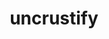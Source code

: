 ---
title: "uncrustify"
layout: cache
categories: [package, develop]
meta: {"versions": ["0.63", "0.74"], "compilers": ["gcc@=7.5.0"], "oss": ["ubuntu18.04"], "platforms": ["linux"], "targets": ["x86_64_v3"], "stacks": ["build_systems", "developer-tools", "root"], "num_specs": 14, "num_specs_by_stack": {"build_systems": 11, "root": 14, "developer-tools": 3}}
spec_details: [{"hash": "cey2j6e4rw5hrjb4lkmb636fl7vnsllp", "compiler": "gcc@=7.5.0", "versions": ["0.74"], "os": "ubuntu18.04", "platform": "linux", "target": "x86_64_v3", "variants": ["build_system=cmake", "build_type=Release", "generator=make", "~ipo"], "stacks": ["build_systems", "root"], "size": "-", "tarball": "https://binaries.spack.io/develop/build_cache/linux-ubuntu18.04-x86_64_v3/gcc-7.5.0/uncrustify-0.74/linux-ubuntu18.04-x86_64_v3-gcc-7.5.0-uncrustify-0.74-cey2j6e4rw5hrjb4lkmb636fl7vnsllp.spack"}, {"hash": "qqtdcy4eawbgmr5qxathzzyfgw3ux7mt", "compiler": "gcc@=7.5.0", "versions": ["0.74"], "os": "ubuntu18.04", "platform": "linux", "target": "x86_64_v3", "variants": ["build_system=cmake", "build_type=Release", "generator=make", "~ipo"], "stacks": ["root", "developer-tools"], "size": "-", "tarball": "https://binaries.spack.io/develop/build_cache/linux-ubuntu18.04-x86_64_v3/gcc-7.5.0/uncrustify-0.74/linux-ubuntu18.04-x86_64_v3-gcc-7.5.0-uncrustify-0.74-qqtdcy4eawbgmr5qxathzzyfgw3ux7mt.spack"}, {"hash": "nrz23fqtot6axj75uaf3lqbgyverb6bp", "compiler": "gcc@=7.5.0", "versions": ["0.74"], "os": "ubuntu18.04", "platform": "linux", "target": "x86_64_v3", "variants": ["build_system=cmake", "build_type=Release", "generator=make", "~ipo"], "stacks": ["build_systems", "root"], "size": "-", "tarball": "https://binaries.spack.io/develop/build_cache/linux-ubuntu18.04-x86_64_v3/gcc-7.5.0/uncrustify-0.74/linux-ubuntu18.04-x86_64_v3-gcc-7.5.0-uncrustify-0.74-nrz23fqtot6axj75uaf3lqbgyverb6bp.spack"}, {"hash": "yitz5hajlxkobqrzejz7p4nehi3weepa", "compiler": "gcc@=7.5.0", "versions": ["0.74"], "os": "ubuntu18.04", "platform": "linux", "target": "x86_64_v3", "variants": ["build_system=cmake", "build_type=Release", "generator=make", "~ipo"], "stacks": ["build_systems", "root"], "size": "-", "tarball": "https://binaries.spack.io/develop/build_cache/linux-ubuntu18.04-x86_64_v3/gcc-7.5.0/uncrustify-0.74/linux-ubuntu18.04-x86_64_v3-gcc-7.5.0-uncrustify-0.74-yitz5hajlxkobqrzejz7p4nehi3weepa.spack"}, {"hash": "zdboz3ck2uw2qx5gr4wr6fhws7zuuhjs", "compiler": "gcc@=7.5.0", "versions": ["0.63"], "os": "ubuntu18.04", "platform": "linux", "target": "x86_64_v3", "variants": ["build_system=autotools"], "stacks": ["build_systems", "root"], "size": "-", "tarball": "https://binaries.spack.io/develop/build_cache/linux-ubuntu18.04-x86_64_v3/gcc-7.5.0/uncrustify-0.63/linux-ubuntu18.04-x86_64_v3-gcc-7.5.0-uncrustify-0.63-zdboz3ck2uw2qx5gr4wr6fhws7zuuhjs.spack"}, {"hash": "4bdmol3tyogvj6maojcuab6cfwbycvyd", "compiler": "gcc@=7.5.0", "versions": ["0.63"], "os": "ubuntu18.04", "platform": "linux", "target": "x86_64_v3", "variants": ["build_system=autotools"], "stacks": ["build_systems", "root"], "size": "-", "tarball": "https://binaries.spack.io/develop/build_cache/linux-ubuntu18.04-x86_64_v3/gcc-7.5.0/uncrustify-0.63/linux-ubuntu18.04-x86_64_v3-gcc-7.5.0-uncrustify-0.63-4bdmol3tyogvj6maojcuab6cfwbycvyd.spack"}, {"hash": "t2dfkt4yhx7sldl2b3bv3cai4opsfmzj", "compiler": "gcc@=7.5.0", "versions": ["0.74"], "os": "ubuntu18.04", "platform": "linux", "target": "x86_64_v3", "variants": ["build_system=cmake", "build_type=Release", "generator=make", "~ipo"], "stacks": ["build_systems", "root"], "size": "-", "tarball": "https://binaries.spack.io/develop/build_cache/linux-ubuntu18.04-x86_64_v3/gcc-7.5.0/uncrustify-0.74/linux-ubuntu18.04-x86_64_v3-gcc-7.5.0-uncrustify-0.74-t2dfkt4yhx7sldl2b3bv3cai4opsfmzj.spack"}, {"hash": "k7c7yodmf7iqsuetm4sk3gilbizyqmlc", "compiler": "gcc@=7.5.0", "versions": ["0.74"], "os": "ubuntu18.04", "platform": "linux", "target": "x86_64_v3", "variants": ["build_system=cmake", "build_type=Release", "generator=make", "~ipo"], "stacks": ["root", "developer-tools"], "size": "-", "tarball": "https://binaries.spack.io/develop/build_cache/linux-ubuntu18.04-x86_64_v3/gcc-7.5.0/uncrustify-0.74/linux-ubuntu18.04-x86_64_v3-gcc-7.5.0-uncrustify-0.74-k7c7yodmf7iqsuetm4sk3gilbizyqmlc.spack"}, {"hash": "4x3gwaglswv462yfam5lmcwrnzczfnkt", "compiler": "gcc@=7.5.0", "versions": ["0.74"], "os": "ubuntu18.04", "platform": "linux", "target": "x86_64_v3", "variants": ["build_system=cmake", "build_type=Release", "generator=make", "~ipo"], "stacks": ["build_systems", "root"], "size": "-", "tarball": "https://binaries.spack.io/develop/build_cache/linux-ubuntu18.04-x86_64_v3/gcc-7.5.0/uncrustify-0.74/linux-ubuntu18.04-x86_64_v3-gcc-7.5.0-uncrustify-0.74-4x3gwaglswv462yfam5lmcwrnzczfnkt.spack"}, {"hash": "f4mplq7iglsixcpjpm5rilrmpz3vwp25", "compiler": "gcc@=7.5.0", "versions": ["0.74"], "os": "ubuntu18.04", "platform": "linux", "target": "x86_64_v3", "variants": ["build_system=cmake", "build_type=Release", "generator=make", "~ipo"], "stacks": ["build_systems", "root"], "size": "-", "tarball": "https://binaries.spack.io/develop/build_cache/linux-ubuntu18.04-x86_64_v3/gcc-7.5.0/uncrustify-0.74/linux-ubuntu18.04-x86_64_v3-gcc-7.5.0-uncrustify-0.74-f4mplq7iglsixcpjpm5rilrmpz3vwp25.spack"}, {"hash": "56ol2kfrzhc3iekvzgzzr5wkkuyhps5l", "compiler": "gcc@=7.5.0", "versions": ["0.74"], "os": "ubuntu18.04", "platform": "linux", "target": "x86_64_v3", "variants": ["build_system=cmake", "build_type=Release", "generator=make", "~ipo"], "stacks": ["build_systems", "root"], "size": "-", "tarball": "https://binaries.spack.io/develop/build_cache/linux-ubuntu18.04-x86_64_v3/gcc-7.5.0/uncrustify-0.74/linux-ubuntu18.04-x86_64_v3-gcc-7.5.0-uncrustify-0.74-56ol2kfrzhc3iekvzgzzr5wkkuyhps5l.spack"}, {"hash": "wbqlzlf7aphe6hhalxrmrqfdpwlskda2", "compiler": "gcc@=7.5.0", "versions": ["0.63"], "os": "ubuntu18.04", "platform": "linux", "target": "x86_64_v3", "variants": ["build_system=autotools"], "stacks": ["build_systems", "root"], "size": "-", "tarball": "https://binaries.spack.io/develop/build_cache/linux-ubuntu18.04-x86_64_v3/gcc-7.5.0/uncrustify-0.63/linux-ubuntu18.04-x86_64_v3-gcc-7.5.0-uncrustify-0.63-wbqlzlf7aphe6hhalxrmrqfdpwlskda2.spack"}, {"hash": "x4xzl67dui7mhzgim2r4ig2ht2n5ogh4", "compiler": "gcc@=7.5.0", "versions": ["0.74"], "os": "ubuntu18.04", "platform": "linux", "target": "x86_64_v3", "variants": ["build_system=cmake", "build_type=Release", "generator=make", "~ipo"], "stacks": ["root", "developer-tools"], "size": "-", "tarball": "https://binaries.spack.io/develop/build_cache/linux-ubuntu18.04-x86_64_v3/gcc-7.5.0/uncrustify-0.74/linux-ubuntu18.04-x86_64_v3-gcc-7.5.0-uncrustify-0.74-x4xzl67dui7mhzgim2r4ig2ht2n5ogh4.spack"}, {"hash": "nlnt7625w7kvfrvx2cozuo7kjdoidtbi", "compiler": "gcc@=7.5.0", "versions": ["0.74"], "os": "ubuntu18.04", "platform": "linux", "target": "x86_64_v3", "variants": ["build_system=cmake", "build_type=Release", "generator=make", "~ipo"], "stacks": ["build_systems", "root"], "size": "-", "tarball": "https://binaries.spack.io/develop/build_cache/linux-ubuntu18.04-x86_64_v3/gcc-7.5.0/uncrustify-0.74/linux-ubuntu18.04-x86_64_v3-gcc-7.5.0-uncrustify-0.74-nlnt7625w7kvfrvx2cozuo7kjdoidtbi.spack"}]
---